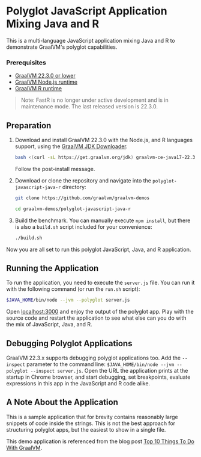 # Polyglot JavaScript Application Mixing Java and R

This is a multi-language JavaScript application mixing Java and R to demonstrate GraalVM's polyglot capabilities.

### Prerequisites

- [GraalVM 22.3.0 or lower](https://www.graalvm.org/22.3/docs/getting-started/)
- [GraalVM Node.js runtime](https://www.graalvm.org/22.3/reference-manual/js/NodeJS/)
- [GraalVM R runtime](https://www.graalvm.org/22.3/reference-manual/r/)

>Note: FastR is no longer under active development and is in maintenance mode. The last released version is 22.3.0.

## Preparation

1. Download and install GraalVM 22.3.0 with the Node.js, and R languages support, using the [GraalVM JDK Downloader](https://github.com/graalvm/graalvm-jdk-downloader).
    ```bash
    bash <(curl -sL https://get.graalvm.org/jdk) graalvm-ce-java17-22.3.0 -c 'nodejs,R'
    ```
    Follow the post-install message.

2. Download or clone the repository and navigate into the `polyglot-javascript-java-r` directory:
    ```bash
    git clone https://github.com/graalvm/graalvm-demos
    ```
    ```bash
    cd graalvm-demos/polyglot-javascript-java-r
    ```

3. Build the benchmark. You can manually execute `npm install`, but there is also a `build.sh` script included for your convenience:
    ```bash
    ./build.sh
    ```
Now you are all set to run this polyglot JavaScript, Java, and R application.

## Running the Application

To run the application, you need to execute the `server.js` file. You can run it with the following command (or run the `run.sh` script):
```bash
$JAVA_HOME/bin/node --jvm --polyglot server.js
```

Open [localhost:3000](http://localhost:3000/) and enjoy the output of the polyglot app.
Play with the source code and restart the application to see what else can you do with the mix of JavaScript, Java, and R.

## Debugging Polyglot Applications

GraalVM 22.3.x supports debugging polyglot applications too.
Add the `--inspect` parameter to the command line: `$JAVA_HOME/bin/node --jvm --polyglot --inspect server.js`. 
Open the URL the application prints at the startup in Chrome browser, and start debugging, set breakpoints, evaluate expressions in this app in the JavaScript and R code alike.

## A Note About the Application

This is a sample application that for brevity contains reasonably large snippets of code inside the strings.
This is not the best approach for structuring polyglot apps, but the easiest to show in a single file.

This demo application is referenced from the blog post [Top 10 Things To Do With GraalVM](https://medium.com/graalvm/graalvm-ten-things-12d9111f307d#656f).